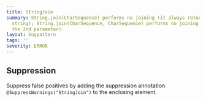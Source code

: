 ```yaml
---
title: StringJoin
summary: String.join(CharSequence) performs no joining (it always returns the empty
  string); String.join(CharSequence, CharSequence) performs no joining (it just returns
  the 2nd parameter).
layout: bugpattern
tags: ''
severity: ERROR
---
```


<!--
*** AUTO-GENERATED, DO NOT MODIFY ***
To make changes, edit the @BugPattern annotation or the explanation in docs/bugpattern.
-->



## Suppression
Suppress false positives by adding the suppression annotation `@SuppressWarnings("StringJoin")` to the enclosing element.
